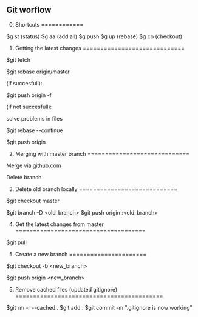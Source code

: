 Git worflow
-----------

0. Shortcuts
============

$g st (status)
$g aa (add all)
$g push
$g up (rebase)
$g co (checkout)


1. Getting the latest changes
=============================

$git fetch

$git rebase origin/master

(if succesfull):

  $git push origin <branch> -f

(if not succesfull):

  solve problems in files

  $git rebase --continue

  $git push origin <branch>

2. Merging with master branch
=============================

Merge via github.com

Delete branch

3. Delete old branch locally
============================

$git checkout master

$git branch -D <old_branch>
$git push origin :<old_branch>

4. Get the latest changes from master
=====================================

$git pull

5. Create a new branch
======================

$git checkout -b <new_branch>

$git push origin <new_branch>

5. Remove cached files (updated gitignore)
==========================================

$git rm -r --cached .
$git add .
$git commit -m ".gitignore is now working"
